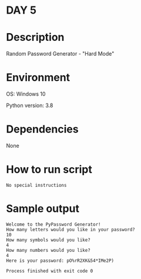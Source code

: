 
# DAY 5

# Description
Random Password Generator - "Hard Mode"

# Environment
OS: Windows 10

Python version: 3.8

# Dependencies
None

# How to run script
```
No special instructions
```

# Sample output
```
Welcome to the PyPassword Generator!
How many letters would you like in your password?
10
How many symbols would you like?
4
How many numbers would you like?
4
Here is your password: pO%rR2XK&54*IMe2P)

Process finished with exit code 0
```
